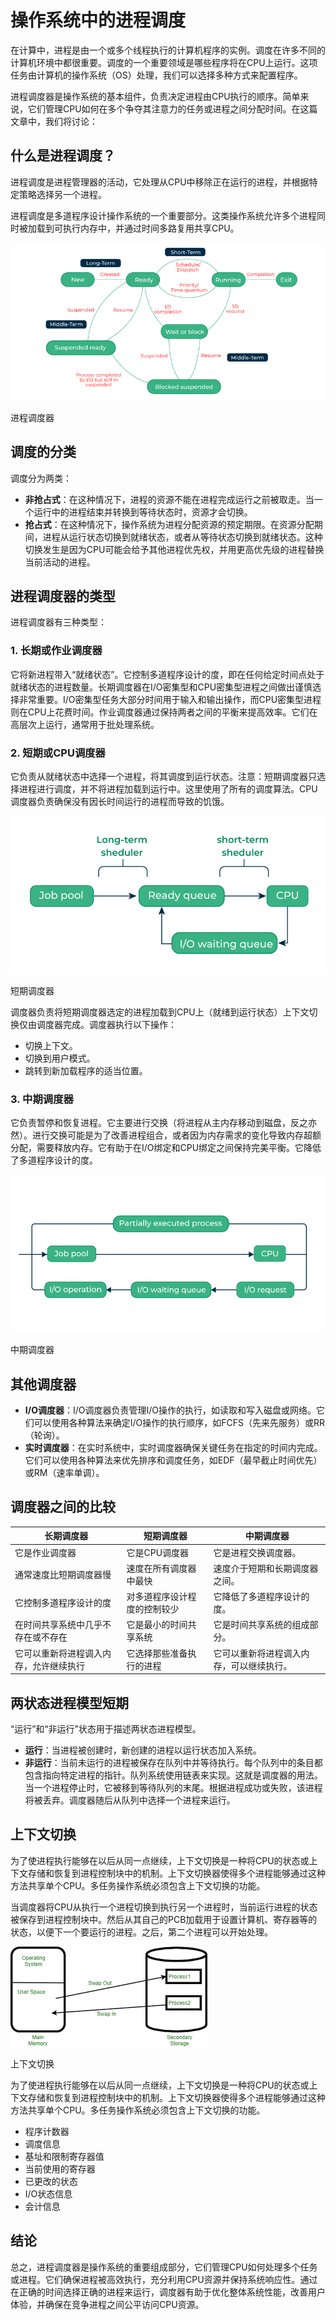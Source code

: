 # 操作系统中的进程调度

在计算中，进程是由一个或多个线程执行的计算机程序的实例。调度在许多不同的计算机环境中都很重要。调度的一个重要领域是哪些程序将在CPU上运行。这项任务由计算机的操作系统（OS）处理，我们可以选择多种方式来配置程序。

进程调度器是操作系统的基本组件，负责决定进程由CPU执行的顺序。简单来说，它们管理CPU如何在多个争夺其注意力的任务或进程之间分配时间。在这篇文章中，我们将讨论：

## 什么是进程调度？

进程调度是进程管理器的活动，它处理从CPU中移除正在运行的进程，并根据特定策略选择另一个进程。

进程调度是多道程序设计操作系统的一个重要部分。这类操作系统允许多个进程同时被加载到可执行内存中，并通过时间多路复用共享CPU。

![进程调度器](./image/Process-Scheduler.png)

进程调度器

## 调度的分类

调度分为两类：

- **非抢占式**：在这种情况下，进程的资源不能在进程完成运行之前被取走。当一个运行中的进程结束并转换到等待状态时，资源才会切换。
- **抢占式**：在这种情况下，操作系统为进程分配资源的预定期限。在资源分配期间，进程从运行状态切换到就绪状态，或者从等待状态切换到就绪状态。这种切换发生是因为CPU可能会给予其他进程优先权，并用更高优先级的进程替换当前活动的进程。

## 进程调度器的类型

进程调度器有三种类型：

### **1. 长期或作业调度器**

它将新进程带入“就绪状态”。它控制多道程序设计的度，即在任何给定时间点处于就绪状态的进程数量。长期调度器在I/O密集型和CPU密集型进程之间做出谨慎选择非常重要。I/O密集型任务大部分时间用于输入和输出操作，而CPU密集型进程则在CPU上花费时间。作业调度器通过保持两者之间的平衡来提高效率。它们在高层次上运行，通常用于批处理系统。

### **2. 短期或CPU调度器**

它负责从就绪状态中选择一个进程，将其调度到运行状态。注意：短期调度器只选择进程进行调度，并不将进程加载到运行中。这里使用了所有的调度算法。CPU调度器负责确保没有因长时间运行的进程而导致的饥饿。

![短期调度器](./image/Short-Term-Scheduler.png)

短期调度器

调度器负责将短期调度器选定的进程加载到CPU上（就绪到运行状态）上下文切换仅由调度器完成。调度器执行以下操作：

- 切换上下文。
- 切换到用户模式。
- 跳转到新加载程序的适当位置。

### **3. 中期调度器**

它负责暂停和恢复进程。它主要进行交换（将进程从主内存移动到磁盘，反之亦然）。进行交换可能是为了改善进程组合，或者因为内存需求的变化导致内存超额分配，需要释放内存。它有助于在I/O绑定和CPU绑定之间保持完美平衡。它降低了多道程序设计的度。

![中期调度器](./image/Medium-Term-Scheduler.png)

中期调度器

## 其他调度器

- **I/O调度器**：I/O调度器负责管理I/O操作的执行，如读取和写入磁盘或网络。它们可以使用各种算法来确定I/O操作的执行顺序，如FCFS（先来先服务）或RR（轮询）。
- **实时调度器**：在实时系统中，实时调度器确保关键任务在指定的时间内完成。它们可以使用各种算法来优先排序和调度任务，如EDF（最早截止时间优先）或RM（速率单调）。

## 调度器之间的比较

| 长期调度器 | 短期调度器 | 中期调度器 |
| --- | --- | --- |
| 它是作业调度器 | 它是CPU调度器 | 它是进程交换调度器。|
| 通常速度比短期调度器慢 | 速度在所有调度器中最快 | 速度介于短期和长期调度器之间。|
| 它控制多道程序设计的度 | 对多道程序设计程度的控制较少 | 它降低了多道程序设计的度。|
| 在时间共享系统中几乎不存在或不存在 | 它是最小的时间共享系统 | 它是时间共享系统的组成部分。|
| 它可以重新将进程调入内存，允许继续执行 | 它选择那些准备执行的进程 | 它可以重新将进程调入内存，可以继续执行。|

## 两状态进程模型短期

“运行”和“非运行”状态用于描述两状态进程模型。

- **运行**：当进程被创建时，新创建的进程以运行状态加入系统。
- **非运行**：当前未运行的进程被保存在队列中并等待执行。每个队列中的条目都包含指向特定进程的指针。队列系统使用链表来实现。这就是调度器的用法。当一个进程停止时，它被移到等待队列的末尾。根据进程成功或失败，该进程将被丢弃。调度器随后从队列中选择一个进程来运行。

## 上下文切换

为了使进程执行能够在以后从同一点继续，上下文切换是一种将CPU的状态或上下文存储和恢复到进程控制块中的机制。上下文切换器使得多个进程能够通过这种方法共享单个CPU。多任务操作系统必须包含上下文切换的功能。

当调度器将CPU从执行一个进程切换到执行另一个进程时，当前运行进程的状态被保存到进程控制块中。然后从其自己的PCB加载用于设置计算机、寄存器等的状态，以便下一个要运行的进程。之后，第二个进程可以开始处理。

![上下文切换](./image/download-(1).png)

上下文切换

为了使进程执行能够在以后从同一点继续，上下文切换是一种将CPU的状态或上下文存储和恢复到进程控制块中的机制。上下文切换器使得多个进程能够通过这种方法共享单个CPU。多任务操作系统必须包含上下文切换的功能。

- 程序计数器
- 调度信息
- 基址和限制寄存器值
- 当前使用的寄存器
- 已更改的状态
- I/O状态信息
- 会计信息

## 结论

总之，进程调度器是操作系统的重要组成部分，它们管理CPU如何处理多个任务或进程。它们确保进程被高效执行，充分利用CPU资源并保持系统响应性。通过在正确的时间选择正确的进程来运行，调度器有助于优化整体系统性能，改善用户体验，并确保在竞争进程之间公平访问CPU资源。


